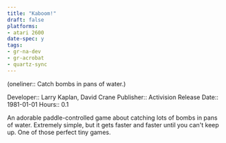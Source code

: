 ```yaml
---
title: "Kaboom!"
draft: false
platforms:
- atari 2600
date-spec: y
tags:
- gr-na-dev
- gr-acrobat 
- quartz-sync
---
```


(oneliner:: Catch bombs in pans of water.)

Developer:: Larry Kaplan, David Crane
Publisher:: Activision
Release Date:: 1981-01-01
Hours:: 0.1

An adorable paddle-controlled game about catching lots of bombs in pans of water. Extremely simple, but it gets faster and faster until you can't keep up. One of those perfect tiny games.